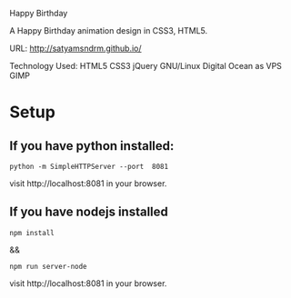 Happy Birthday

A Happy Birthday animation design in CSS3, HTML5.

URL: http://satyamsndrm.github.io/

Technology Used: HTML5 CSS3 jQuery GNU/Linux Digital Ocean as VPS GIMP

# Setup

## If you have python installed:

```
python -m SimpleHTTPServer --port  8081
```

visit http://localhost:8081 in your browser.

## If you have nodejs installed

```
npm install
```

&&

```
npm run server-node
```

visit http://localhost:8081 in your browser.
